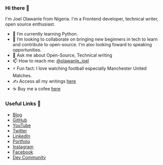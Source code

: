 ### Hi there 👋
I'm Joel Olawanle from Nigeria. I'm a Frontend developer, technical writer, open source enthusiast.


- 🌱 I’m currently learning Python.
- 👯 I’m looking to collaborate on bringing new beginners in tech to learn and contribute to open-source. I'm also looking foward to speaking opportunities.
- 💬 Ask me about Open-Source, Technical writing
- 📫 How to reach me: [@olawanle_joel](https://twitter.com/olawanle_joel)
- ⚡ Fun fact: I love watching football especially Manchester United Matches.
- ✍️ Access all my writings [here](https://joelolawanle.com/contents)
- ☕ Buy me a cofee [here](https://www.buymeacoffee.com/tobestjoel)

### Useful Links 💙

- [Blog](https://joelolawanle.com/posts)
- [GitHub](https://github.com/olawanlejoel)
- [YouTube](https://www.youtube.com/joelsacademy)
- [Twitter](https://twitter.com/olawanle_joel)
- [LinkedIn](https://www.linkedin.com/in/olawanlejoel)
- [Portfolio](https://joel-new.netlify.app/)
- [Instagram](https://www.instagram.com/olawanle_joel/)
- [Facebook](https://www.facebook.com/olawanletjoel/)
- [Dev Community](dev.to/olawanle_joel/)
